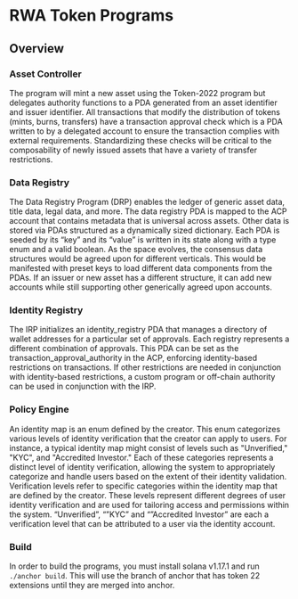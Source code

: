 # RWA Token Programs

## Overview
### Asset Controller
The program will mint a new asset using the Token-2022 program but delegates authority functions to a PDA generated from an asset identifier and issuer identifier. All transactions that modify the distribution of tokens (mints, burns, transfers) have a transaction approval check which is a PDA written to by a delegated account to ensure the transaction complies with external requirements. Standardizing these checks will be critical to the composability of newly issued assets that have a variety of transfer restrictions.

### Data Registry
The Data Registry Program (DRP) enables the ledger of generic asset data, title data, legal data, and more. The data registry PDA is mapped to the ACP account that contains metadata that is universal across assets. Other data is stored via PDAs structured as a dynamically sized dictionary. Each PDA is seeded by its “key” and its “value” is written in its state along with a type enum and a valid boolean. As the space evolves, the consensus data structures would be agreed upon for different verticals. This would be manifested with preset keys to load different data components from the PDAs. If an issuer or new asset has a different structure, it can add new accounts while still supporting other generically agreed upon accounts.

### Identity Registry
The IRP initializes an identity_registry PDA that manages a directory of wallet addresses for a particular set of approvals. Each registry represents a different combination of approvals. This PDA can be set as the transaction_approval_authority in the ACP, enforcing identity-based restrictions on transactions. If other restrictions are needed in conjunction with identity-based restrictions, a custom program or off-chain authority can be used in conjunction with the IRP.

### Policy Engine
An identity map is an enum defined by the creator. This enum categorizes various levels of identity verification that the creator can apply to users. For instance, a typical identity map might consist of levels such as "Unverified," "KYC", and "Accredited Investor." Each of these categories represents a distinct level of identity verification, allowing the system to appropriately categorize and handle users based on the extent of their identity validation. Verification levels refer to specific categories within the identity map that are defined by the creator. These levels represent different degrees of user identity verification and are used for tailoring access and permissions within the system. “Unverified”, “”KYC” and “”Accredited Investor” are each a verification level that can be attributed to a user via the identity account.


### Build
In order to build the programs, you must install solana v1.17.1 and run `./anchor build`. This will use the branch of anchor that has token 22 extensions until they are merged into anchor.